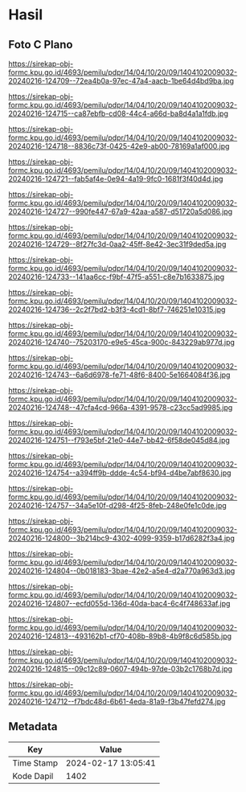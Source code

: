 # Hasil

## Foto C Plano

https://sirekap-obj-formc.kpu.go.id/4693/pemilu/pdpr/14/04/10/20/09/1404102009032-20240216-124709--72ea4b0a-97ec-47a4-aacb-1be64d4bd9ba.jpg

https://sirekap-obj-formc.kpu.go.id/4693/pemilu/pdpr/14/04/10/20/09/1404102009032-20240216-124715--ca87ebfb-cd08-44c4-a66d-ba8d4a1a1fdb.jpg

https://sirekap-obj-formc.kpu.go.id/4693/pemilu/pdpr/14/04/10/20/09/1404102009032-20240216-124718--8836c73f-0425-42e9-ab00-78169a1af000.jpg

https://sirekap-obj-formc.kpu.go.id/4693/pemilu/pdpr/14/04/10/20/09/1404102009032-20240216-124721--fab5af4e-0e94-4a19-9fc0-1681f3f40d4d.jpg

https://sirekap-obj-formc.kpu.go.id/4693/pemilu/pdpr/14/04/10/20/09/1404102009032-20240216-124727--990fe447-67a9-42aa-a587-d51720a5d086.jpg

https://sirekap-obj-formc.kpu.go.id/4693/pemilu/pdpr/14/04/10/20/09/1404102009032-20240216-124729--8f27fc3d-0aa2-45ff-8e42-3ec31f9ded5a.jpg

https://sirekap-obj-formc.kpu.go.id/4693/pemilu/pdpr/14/04/10/20/09/1404102009032-20240216-124733--141aa6cc-f9bf-47f5-a551-c8e7b1633875.jpg

https://sirekap-obj-formc.kpu.go.id/4693/pemilu/pdpr/14/04/10/20/09/1404102009032-20240216-124736--2c2f7bd2-b3f3-4cd1-8bf7-746251e10315.jpg

https://sirekap-obj-formc.kpu.go.id/4693/pemilu/pdpr/14/04/10/20/09/1404102009032-20240216-124740--75203170-e9e5-45ca-900c-843229ab977d.jpg

https://sirekap-obj-formc.kpu.go.id/4693/pemilu/pdpr/14/04/10/20/09/1404102009032-20240216-124743--6a6d6978-fe71-48f6-8400-5e1664084f36.jpg

https://sirekap-obj-formc.kpu.go.id/4693/pemilu/pdpr/14/04/10/20/09/1404102009032-20240216-124748--47cfa4cd-966a-4391-9578-c23cc5ad9985.jpg

https://sirekap-obj-formc.kpu.go.id/4693/pemilu/pdpr/14/04/10/20/09/1404102009032-20240216-124751--f793e5bf-21e0-44e7-bb42-6f58de045d84.jpg

https://sirekap-obj-formc.kpu.go.id/4693/pemilu/pdpr/14/04/10/20/09/1404102009032-20240216-124754--a394ff9b-ddde-4c54-bf94-d4be7abf8630.jpg

https://sirekap-obj-formc.kpu.go.id/4693/pemilu/pdpr/14/04/10/20/09/1404102009032-20240216-124757--34a5e10f-d298-4f25-8feb-248e0fe1c0de.jpg

https://sirekap-obj-formc.kpu.go.id/4693/pemilu/pdpr/14/04/10/20/09/1404102009032-20240216-124800--3b214bc9-4302-4099-9359-b17d6282f3a4.jpg

https://sirekap-obj-formc.kpu.go.id/4693/pemilu/pdpr/14/04/10/20/09/1404102009032-20240216-124804--0b018183-3bae-42e2-a5e4-d2a770a963d3.jpg

https://sirekap-obj-formc.kpu.go.id/4693/pemilu/pdpr/14/04/10/20/09/1404102009032-20240216-124807--ecfd055d-136d-40da-bac4-6c4f748633af.jpg

https://sirekap-obj-formc.kpu.go.id/4693/pemilu/pdpr/14/04/10/20/09/1404102009032-20240216-124813--493162b1-cf70-408b-89b8-4b9f8c6d585b.jpg

https://sirekap-obj-formc.kpu.go.id/4693/pemilu/pdpr/14/04/10/20/09/1404102009032-20240216-124815--09c12c89-0607-494b-97de-03b2c1768b7d.jpg

https://sirekap-obj-formc.kpu.go.id/4693/pemilu/pdpr/14/04/10/20/09/1404102009032-20240216-124712--f7bdc48d-6b61-4eda-81a9-f3b47fefd274.jpg


## Metadata

| Key        | Value               |
| ---------- | ------------------- |
| Time Stamp | 2024-02-17 13:05:41 |
| Kode Dapil | 1402                |



